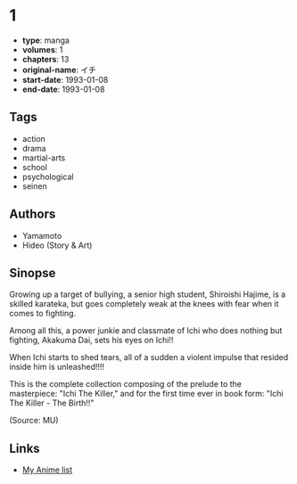 # 1

-   **type**: manga
-   **volumes**: 1
-   **chapters**: 13
-   **original-name**: イチ
-   **start-date**: 1993-01-08
-   **end-date**: 1993-01-08

## Tags

-   action
-   drama
-   martial-arts
-   school
-   psychological
-   seinen

## Authors

-   Yamamoto
-   Hideo (Story & Art)

## Sinopse

Growing up a target of bullying, a senior high student, Shiroishi Hajime, is a skilled karateka, but goes completely weak at the knees with fear when it comes to fighting.

Among all this, a power junkie and classmate of Ichi who does nothing but fighting, Akakuma Dai, sets his eyes on Ichi!!

When Ichi starts to shed tears, all of a sudden a violent impulse that resided inside him is unleashed!!!!

This is the complete collection composing of the prelude to the masterpiece: "Ichi The Killer," and for the first time ever in book form: "Ichi The Killer - The Birth!!"

(Source: MU)

## Links

-   [My Anime list](https://myanimelist.net/manga/58151/1)
